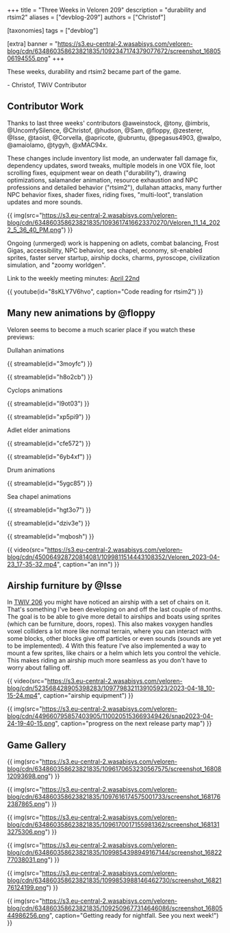 +++
title = "Three Weeks in Veloren 209"
description = "durability and rtsim2"
aliases = ["devblog-209"]
authors = ["Christof"]

[taxonomies]
tags = ["devblog"]

[extra]
banner = "https://s3.eu-central-2.wasabisys.com/veloren-blog/cdn/634860358623821835/1092347174379077672/screenshot_1680506194555.png"
+++

These weeks, durability and rtsim2 became part of the game.

\- Christof, TWiV Contributor

## Contributor Work

Thanks to last three weeks' contributors @aweinstock, @tony, @imbris, @UncomfySilence, @Christof, @hudson, @Sam, @floppy, @zesterer, @Isse, @taoist,
@Corvella, @apricote, @ubruntu, @pegasus4903, @walpo, @amaiolamo, @tygyh, @xMAC94x.

These changes include inventory list mode, an underwater fall damage fix, dependency updates, sword tweaks, multiple models in one VOX file, loot scrolling fixes,
equipment wear on death ("durability"), drawing optimizations, salamander animation, resource exhaustion and NPC professions and detailed behavior ("rtsim2"),
dullahan attacks, many further NPC behavior fixes, shader fixes, riding fixes, "multi-loot", translation updates and more sounds.

{{ img(src="https://s3.eu-central-2.wasabisys.com/veloren-blog/cdn/634860358623821835/1093617416623370270/Veloren_11_14_2022_5_36_40_PM.png") }}

Ongoing (unmerged) work is happening on adlets, combat balancing, Frost Gigas, accessibility, NPC behavior, sea chapel, economy, sit-enabled sprites, faster server startup,
airship docks, charms, pyroscope, civilization simulation, and "zoomy worldgen".

Link to the weekly meeting minutes: [April 22nd](https://hackmd.io/@veloren/rJDqEFbQ3)

{{ youtube(id="8sKLY7V6hvo", caption="Code reading for rtsim2") }}

## Many new animations by @floppy

Veloren seems to become a much scarier place if you watch these previews:

Dullahan animations

{{ streamable(id="3moyfc") }}

{{ streamable(id="h8o2cb") }}

Cyclops animations

{{ streamable(id="l9ot03") }}

{{ streamable(id="xp5pi9") }}

Adlet elder animations

{{ streamable(id="cfe572") }}

{{ streamable(id="6yb4xf") }}

Drum animations

{{ streamable(id="5ygc85") }}

Sea chapel animations

{{ streamable(id="hgt3o7") }}

{{ streamable(id="dziv3e") }}

{{ streamable(id="mqbosh") }}

{{ video(src="https://s3.eu-central-2.wasabisys.com/veloren-blog/cdn/450064928720814081/1099811514443108352/Veloren_2023-04-23_17-35-32.mp4", caption="an inn") }}

## Airship furniture by @Isse

In [TWIV 206](https://veloren.net/devblog-206/) you might have noticed an airship with a set of chairs on it. That's something I've been developing on and off the last couple of months. The goal is to be able to give more detail to airships and boats using sprites (which can be furniture, doors, ropes). This also makes voxygen handles voxel colliders a lot more like normal terrain, where you can interact with some blocks, other blocks give off particles or even sounds (sounds are yet to be implemented).
4
With this feature I've also implemented a way to mount a few sprites, like chairs or a helm which lets you control the vehicle. This makes riding an airship much more seamless as you don't have to worry about falling off.

{{ video(src="https://s3.eu-central-2.wasabisys.com/veloren-blog/cdn/523568428905398283/1097798321139105923/2023-04-18_10-15-24.mp4", caption="airship equipment") }}

{{ img(src="https://s3.eu-central-2.wasabisys.com/veloren-blog/cdn/449660795857403905/1100205153669349426/snap2023-04-24-19-40-15.png", caption="progress on the next release party map") }}

## Game Gallery

{{ img(src="https://s3.eu-central-2.wasabisys.com/veloren-blog/cdn/634860358623821835/1096170653230567575/screenshot_1680812093698.png") }}

{{ img(src="https://s3.eu-central-2.wasabisys.com/veloren-blog/cdn/634860358623821835/1097616174575001733/screenshot_1681762387865.png") }}

{{ img(src="https://s3.eu-central-2.wasabisys.com/veloren-blog/cdn/634860358623821835/1096170017155981362/screenshot_1681313275306.png") }}

{{ img(src="https://s3.eu-central-2.wasabisys.com/veloren-blog/cdn/634860358623821835/1099854398949167144/screenshot_1682277038031.png") }}

{{ img(src="https://s3.eu-central-2.wasabisys.com/veloren-blog/cdn/634860358623821835/1099853988146462730/screenshot_1682176124199.png") }}

{{
  img(src="https://s3.eu-central-2.wasabisys.com/veloren-blog/cdn/634860358623821835/1092509677314646086/screenshot_1680544986256.png",
  caption="Getting ready for nightfall. See you next week!")
}}
